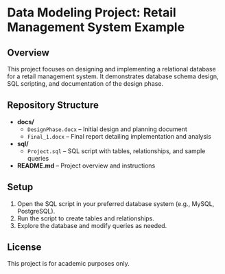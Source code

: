 # Data Modeling Project: Retail Management System Example

## Overview
This project focuses on designing and implementing a relational database for a retail management system. It demonstrates database schema design, SQL scripting, and documentation of the design phase.

## Repository Structure

- **docs/**  
  - `DesignPhase.docx` – Initial design and planning document  
  - `Final_1.docx` – Final report detailing implementation and analysis  
- **sql/**  
  - `Project.sql` – SQL script with tables, relationships, and sample queries  
- **README.md** – Project overview and instructions

## Setup

1. Open the SQL script in your preferred database system (e.g., MySQL, PostgreSQL).  
2. Run the script to create tables and relationships.  
3. Explore the database and modify queries as needed.

## License
This project is for academic purposes only.

